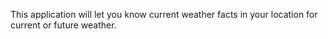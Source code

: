 This application will let you know current weather facts in your location for current or future weather.
